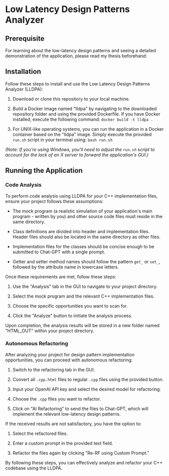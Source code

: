 # Low Latency Design Patterns Analyzer

## Prerequisite
For learning about the low-latency design patterns and
seeing a detailed demonstration of the application, please
read my thesis beforehand: 

## Installation

Follow these steps to install and use the Low Latency Design Patterns Analyzer (LLDPA):

1. Download or clone this repository to your local machine.

2. Build a Docker image named "lldpa" by navigating to the downloaded repository folder and using the provided Dockerfile. If you have Docker installed, execute the following command: `docker build -t lldpa .`


3. For UNIX-like operating systems, you can run the application in a Docker container based on the "lldpa" image. Simply execute the provided `run.sh` script in your terminal using: `bash run.sh`


*(Note: If you're using Windows, you'll need to adjust the `run.sh` script to account for the lack of an X server to forward the application's GUI.)*

## Running the Application

### Code Analysis

To perform code analysis using LLDPA for your C++ implementation files, ensure your project follows these assumptions:

- The mock program (a realistic simulation of your application's main program - written by you) and other source code files must reside in the same directory.

- Class definitions are divided into header and implementation files. Header files should also be located in the same directory as other files.

- Implementation files for the classes should be concise enough to be submitted to Chat-GPT with a single prompt.

- Getter and setter method names should follow the pattern `get_` or `set_`, followed by the attribute name in lowercase letters.

Once these requirements are met, follow these steps:

1. Use the "Analysis" tab in the GUI to navigate to your project directory.

2. Select the mock program and the relevant C++ implementation files.

3. Choose the specific opportunities you want to scan for.

4. Click the "Analyze" button to initiate the analysis process.

Upon completion, the analysis results will be stored in a new folder named "HTML_OUT" within your project directory.

### Autonomous Refactoring

After analyzing your project for design pattern implementation opportunities, you can proceed with autonomous refactoring:

1. Switch to the refactoring tab in the GUI.

2. Convert all `.cpp.html` files to regular `.cpp` files using the provided button.

3. Input your OpenAI API key and select the desired model for refactoring.

4. Choose the `.cpp` files you want to refactor.

5. Click on "AI Refactoring" to send the files to Chat-GPT, which will implement the relevant low-latency design patterns.

If the received results are not satisfactory, you have the option to:

1. Select the refactored files.

2. Enter a custom prompt in the provided text field.

3. Refactor the files again by clicking "Re-RF using Custom Prompt."

By following these steps, you can effectively analyze and refactor your C++ codebase using the LLDPA.

